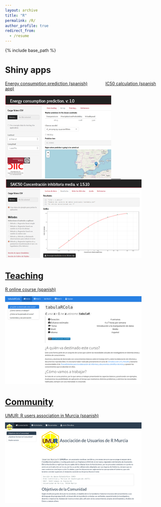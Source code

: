 ```yaml
---
layout: archive
title: "R"
permalink: /R/
author_profile: true
redirect_from:
  - /resume
---
```


{% include base_path %}



Shiny apps
======

[Energy consumption prediction (spanish)](http://gauss.inf.um.es:8080/predCONS/) &nbsp; &nbsp; &nbsp;&nbsp; &nbsp; &nbsp;&nbsp; &nbsp; [IC50 calculation (spanish app)](http://gauss.inf.um.es:8080/IC50/)

<a href="http://gauss.inf.um.es:8080/predCONS/"><img src="../images/ecp.png" alt="kk" width="350"/> &nbsp; &nbsp; &nbsp; &nbsp; <a href="http://gauss.inf.um.es:8080/IC50/"><img src="../images/saic50.png" alt="kk" width="450"/>

Teaching
======
[R online course (spanish)](http://gauss.inf.um.es/tabular/)

<a href="http://gauss.inf.um.es/tabular/"><img src="../images/tabular.png" alt="kk" width="450"/>


Community
======
[UMUR: R users association in Murcia (spanish)](http://gauss.inf.um.es/umur/)

<a href="http://gauss.inf.um.es/umur/"><img src="../images/umur.png" alt="kk" width="450"/>
